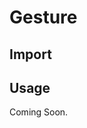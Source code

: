 # Gesture

<ComponentTabbedLinks slug={__slug} />

## Import

<ExperimentalWarning />

<ComponentImport tagName="vds-gesture" />

## Usage

Coming Soon.
